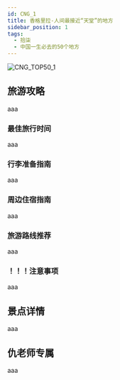 ```yaml
---
id: CNG_1
title: 香格里拉-人间最接近“天堂”的地方
sidebar_position: 1
tags:
  - 拾柒
  - 中国一生必去的50个地方
---
```

![CNG_TOP50_1](/img/love/CNG_TOP50/1.png)

## 旅游攻略

aaa

### 最佳旅行时间

aaa

### 行李准备指南

aaa

### 周边住宿指南

aaa

### 旅游路线推荐

aaa

### ！！！注意事项

aaa

## 景点详情

aaa

## 仇老师专属

aaa

